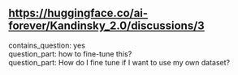 ## https://huggingface.co/ai-forever/Kandinsky_2.0/discussions/3

contains_question: yes  
question_part: how to fine-tune this?  
question_part: How do I fine tune if I want to use my own dataset?